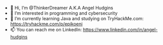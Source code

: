 - 👋 Hi, I’m @ThinkerDreamer A.K.A Angel Hudgins
- 👀 I’m interested in programming and cybersecurity
- 🌱 I’m currently learning Java and studying on TryHackMe.com: https://tryhackme.com/p/epikoeni
- 📫 You can reach me on LinkedIn: https://www.linkedin.com/in/angel-hudgins

<!---
ThinkerDreamer/ThinkerDreamer is a ✨ special ✨ repository because its `README.md` (this file) appears on your GitHub profile.
You can click the Preview link to take a look at your changes.
--->
